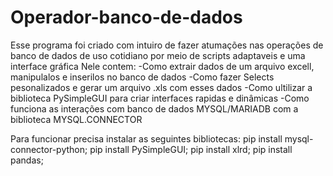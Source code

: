 # Operador-banco-de-dados
Esse programa foi criado com intuiro de fazer atumações nas operações de banco de dados de uso cotidiano por meio de scripts adaptaveis e uma interface gráfica
Nele contem:
  -Como extrair dados de um arquivo excell, manipulalos e inserilos no banco de dados
  -Como fazer Selects pesonalizados e gerar um arquivo .xls com esses dados
  -Como ultilizar a biblioteca PySimpleGUI para criar interfaces rapidas e dinâmicas
  -Como funciona as interações com banco de dados MYSQL/MARIADB com a biblioteca MYSQL.CONNECTOR

Para funcionar precisa instalar as seguintes bibliotecas: 
pip install mysql-connector-python;
pip install PySimpleGUI;
pip install xlrd;
pip install pandas;

